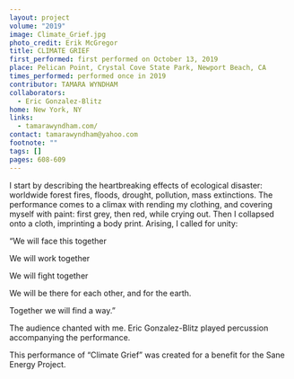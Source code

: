 ```yaml
---
layout: project
volume: "2019"
image: Climate_Grief.jpg
photo_credit: Erik McGregor
title: CLIMATE GRIEF
first_performed: first performed on October 13, 2019
place: Pelican Point, Crystal Cove State Park, Newport Beach, CA
times_performed: performed once in 2019
contributor: TAMARA WYNDHAM
collaborators:
  - Eric Gonzalez-Blitz
home: New York, NY
links:
  - tamarawyndham.com/
contact: tamarawyndham@yahoo.com
footnote: ""
tags: []
pages: 608-609
---
```


I start by describing the heartbreaking effects of ecological disaster: worldwide forest fires, floods, drought, pollution, mass extinctions. The performance comes to a climax with rending my clothing, and covering myself with paint: first grey, then red, while crying out. Then I collapsed onto a cloth, imprinting a body print. Arising, I called for unity:

“We will face this together

We will work together

We will fight together

We will be there for each other, and for the earth.

Together we will find a way.”

The audience chanted with me. Eric Gonzalez-Blitz played percussion accompanying the performance.

This performance of “Climate Grief” was created for a benefit for the Sane Energy Project.
